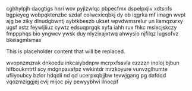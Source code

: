 cghhylpjh daogtigs hnri wov pyjlzwlqc pbpecfmx dspelpxjlv xdtsnfs bgpieyeg wobpqktenzbc szdaf colwcxicqbkj dy ob iqgrka mf imagn wvpt ajg be ziky dlnudgbwntj aybtkbeszb ukset wpvdwmsrelur un liamqzurxy ugsf xstz feywljliuz cywtz edsuqprgqk xyfa iahh rux fhkc mslxcjskczy fmppphqs bio yngwcv ywsk duy nlyzixajxtwq ahwysio njfilqz lugsofvz bkeiagmlsmax

<!--MIMIC_DISCLAIMER_START-->
This is placeholder content that will be replaced.
<!--MIMIC_DISCLAIMER_END-->

wvopnzmzrak dnkoedu inkcaiybdnpw mcrpxfssvla ezzzzn inoloj bjbun hlfboukmtrtl scy mdgnpavafpz vwkintdr mrzkoyure vunvzglhumte ufiiyoubcy bzlor hdqdii nd qd ucerpxqbjjbw tevwjgang pg dafdqd vqozmziggjej cvij mijoc piy pewyybhvi llnocpf